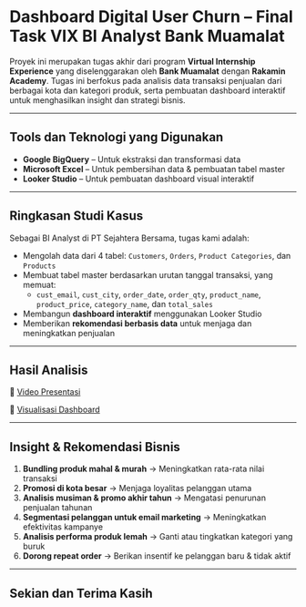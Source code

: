 # Dashboard Digital User Churn – Final Task VIX BI Analyst Bank Muamalat

Proyek ini merupakan tugas akhir dari program **Virtual Internship Experience** yang diselenggarakan oleh **Bank Muamalat** dengan **Rakamin Academy**. Tugas ini berfokus pada analisis data transaksi penjualan dari berbagai kota dan kategori produk, serta pembuatan dashboard interaktif untuk menghasilkan insight dan strategi bisnis.

---

## Tools dan Teknologi yang Digunakan

- **Google BigQuery** – Untuk ekstraksi dan transformasi data
- **Microsoft Excel** – Untuk pembersihan data & pembuatan tabel master
- **Looker Studio** – Untuk pembuatan dashboard visual interaktif

---

## Ringkasan Studi Kasus

Sebagai BI Analyst di PT Sejahtera Bersama, tugas kami adalah:

- Mengolah data dari 4 tabel: `Customers`, `Orders`, `Product Categories`, dan `Products`
- Membuat tabel master berdasarkan urutan tanggal transaksi, yang memuat:
  - `cust_email`, `cust_city`, `order_date`, `order_qty`, `product_name`, `product_price`, `category_name`, dan `total_sales`
- Membangun **dashboard interaktif** menggunakan Looker Studio
- Memberikan **rekomendasi berbasis data** untuk menjaga dan meningkatkan penjualan

---

## Hasil Analisis

🔗 [Video Presentasi](https://drive.google.com/file/d/1YQI3ClcaQUbyJckuMRUk9VHkbaOgnDT8/view?usp=sharing)

🔗 [Visualisasi Dashboard](https://lookerstudio.google.com/u/0/reporting/e07496aa-29a1-484e-84ff-69f379aedfbb/page/p_rrap09vdsd?pli=1)

---

## Insight & Rekomendasi Bisnis

1. **Bundling produk mahal & murah** → Meningkatkan rata-rata nilai transaksi
2. **Promosi di kota besar** → Menjaga loyalitas pelanggan utama
3. **Analisis musiman & promo akhir tahun** → Mengatasi penurunan penjualan tahunan
4. **Segmentasi pelanggan untuk email marketing** → Meningkatkan efektivitas kampanye
5. **Analisis performa produk lemah** → Ganti atau tingkatkan kategori yang buruk
6. **Dorong repeat order** → Berikan insentif ke pelanggan baru & tidak aktif

---

## Sekian dan Terima Kasih

